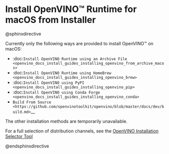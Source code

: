 # Install OpenVINO™ Runtime for macOS from Installer

@sphinxdirective

Currently only the following ways are provided to install OpenVINO™ on macOS:

* :doc:`Install OpenVINO Runtime using an Archive File <openvino_docs_install_guides_installing_openvino_from_archive_macos>`
* :doc:`Install OpenVINO Runtime using HomeBrew <openvino_docs_install_guides_installing_openvino_brew>`
* :doc:`Install OpenVINO using PyPI <openvino_docs_install_guides_installing_openvino_pip>`
* :doc:`Install OpenVINO using Conda Forge <openvino_docs_install_guides_installing_openvino_conda>`
* `Build From Source <https://github.com/openvinotoolkit/openvino/blob/master/docs/dev/build.md>`__

The other installation methods are temporarily unavailable.

For a full selection of distribution channels, see the [OpenVINO Installation Selector Tool](https://www.intel.com/content/www/us/en/developer/tools/openvino-toolkit/download.html)

@endsphinxdirective